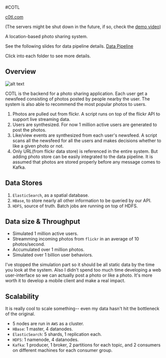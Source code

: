 #COTL

[c0tl.com](c0tl.com)

(The servers might be shut down in the future, if so, check the [demo video](https://www.youtube.com/watch?v=S6FMyvabifs))

A location-based photo sharing system.

See the following slides for data pipeline details.
[Data Pipeline](http://prezi.com/embed/nyrdqazqwfm_/?bgcolor=ffffff&amp;lock_to_path=1&amp;autoplay=0&amp;autohide_ctrls=0#)

Click into each folder to see more details.

## Overview

![alt text](http://cs.ucla.edu/~wuxu/pipeline.png)

COTL is the backend for a photo sharing application. Each user get a newsfeed consisting of photos posted by people nearby the user. The system is also able to recommend the most popular photos to users.

1. Photos are pulled out from flickr. A script runs on top of the flickr API to support live streaming data.
2. Users are synthesized. For now 1 million active users are generated to post the photos.
3. Like/view events are synthesized from each user's newsfeed. A script scans all the newsfeed for all the users and makes decisions whether to like a given photo or not.
4. Only URL(from flickr data store) is referenced in the entire system. But adding photo store can be easily integrated to the data pipeline. It is assumed that photos are stored properly before any message comes to Kafka.

## Data Stores

1. `ElasticSearch`, as a spatial database.
2. `HBase`, to store nearly all other information to be queried by our API.
3. `HDFS`, source of truth. Batch jobs are running on top of HDFS.

## Data size & Throughput

- Simulated 1 million active users.
- Streamming incoming photos from `flickr` in an average of 10 photos/second.
- Accumulated over 1 million photos.
- Simulated over 1 billion user behaviors.

I've stopped the simulation part so it should be all static data by the time you look at the system. Also I didn't spend too much time developing a web user-interface so we can actually post a photo or like a photo. It's more worth it to develop a mobile client and make a real impact.

## Scalability

It is really cool to scale something-- even my data hasn't hit the bottleneck of the original.

- 5 nodes are run in `AWS` as a cluster.
- `HBase`: 1 master, 4 datanodes.
- `ElasticSearch`: 5 shards, 1 replication each.
- `HDFS`: 1 namenode, 4 datanodes.
- `Kafka`: 1 producer, 1 broker, 2 partitions for each topic, and 2 consumers on different machines for each consumer group.






